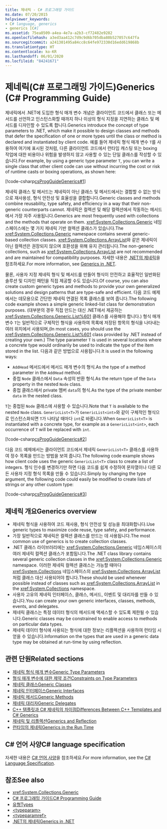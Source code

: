 ```yaml
---
title: 제네릭 - C# 프로그래밍 가이드
ms.date: 07/20/2015
helpviewer_keywords:
- C# language, generics
- generics [C#]
ms.assetid: 75ea8509-a4ea-4e7a-a2b3-cf72482e9282
ms.openlocfilehash: a3ed3aa412c7d9c9d6b705dba80b527057c647fa
ms.sourcegitcommit: a241301495a84cc8c64fe972330d16edd619868b
ms.translationtype: HT
ms.contentlocale: ko-KR
ms.lasthandoff: 06/01/2020
ms.locfileid: "84241671"
---
```

# <a name="generics-c-programming-guide"></a><span data-ttu-id="ae06c-102">제네릭(C# 프로그래밍 가이드)</span><span class="sxs-lookup"><span data-stu-id="ae06c-102">Generics (C# Programming Guide)</span></span>

<span data-ttu-id="ae06c-103">제네릭에서 .NET에 도입한 형식 매개 변수 개념은 클라이언트 코드에서 클래스 또는 메서드를 선언하고 인스턴스화할 때까지 하나 이상의 형식 지정을 지연하는 클래스 및 메서드를 디자인할 수 있도록 합니다.</span><span class="sxs-lookup"><span data-stu-id="ae06c-103">Generics introduce the concept of type parameters to .NET, which make it possible to design classes and methods that defer the specification of one or more types until the class or method is declared and instantiated by client code.</span></span> <span data-ttu-id="ae06c-104">예를 들어 제네릭 형식 매개 변수 `T`를 사용하여 여기에 표시된 것처럼, 다른 클라이언트 코드에서 런타임 캐스팅 또는 boxing 작업에 대한 비용이나 위험을 발생하지 않고 사용할 수 있는 단일 클래스를 작성할 수 있습니다.</span><span class="sxs-lookup"><span data-stu-id="ae06c-104">For example, by using a generic type parameter `T`, you can write a single class that other client code can use without incurring the cost or risk of runtime casts or boxing operations, as shown here:</span></span>

[!code-csharp[csProgGuideGenerics#1](~/samples/snippets/csharp/VS_Snippets_VBCSharp/csProgGuideGenerics/CS/Generics.cs#1)]

<span data-ttu-id="ae06c-105">제네릭 클래스 및 메서드는 제네릭이 아닌 클래스 및 메서드에서는 결합할 수 없는 방식으로 재사용성, 형식 안전성 및 효율성을 결합합니다.</span><span class="sxs-lookup"><span data-stu-id="ae06c-105">Generic classes and methods combine reusability, type safety, and efficiency in a way that their non-generic counterparts cannot.</span></span> <span data-ttu-id="ae06c-106">제네릭은 컬렉션 및 해당 컬렉션에서 작동하는 메서드에서 가장 자주 사용됩니다.</span><span class="sxs-lookup"><span data-stu-id="ae06c-106">Generics are most frequently used with collections and the methods that operate on them.</span></span> <span data-ttu-id="ae06c-107"><xref:System.Collections.Generic> 네임스페이스에는 몇 가지 제네릭 기반 컬렉션 클래스가 있습니다.</span><span class="sxs-lookup"><span data-stu-id="ae06c-107">The <xref:System.Collections.Generic> namespace contains several generic-based collection classes.</span></span> <span data-ttu-id="ae06c-108"><xref:System.Collections.ArrayList>와 같은 제네릭이 아닌 컬렉션은 권장되지 않으며 호환성을 위해 유지 관리됩니다.</span><span class="sxs-lookup"><span data-stu-id="ae06c-108">The non-generic collections, such as <xref:System.Collections.ArrayList> are not recommended and are maintained for compatibility purposes.</span></span> <span data-ttu-id="ae06c-109">자세한 내용은 [.NET의 제네릭](../../../standard/generics/index.md)을 참조하세요.</span><span class="sxs-lookup"><span data-stu-id="ae06c-109">For more information, see [Generics in .NET](../../../standard/generics/index.md).</span></span>

<span data-ttu-id="ae06c-110">물론, 사용자 지정 제네릭 형식 및 메서드를 만들어 형식이 안전하고 효율적인 일반화된 솔루션 및 디자인 패턴을 직접 제공할 수도 있습니다.</span><span class="sxs-lookup"><span data-stu-id="ae06c-110">Of course, you can also create custom generic types and methods to provide your own generalized solutions and design patterns that are type-safe and efficient.</span></span> <span data-ttu-id="ae06c-111">다음 코드 예제에서는 데모용으로 간단한 제네릭 연결된 목록 클래스를 보여 줍니다.</span><span class="sxs-lookup"><span data-stu-id="ae06c-111">The following code example shows a simple generic linked-list class for demonstration purposes.</span></span> <span data-ttu-id="ae06c-112">(대부분의 경우 직접 만드는 대신 .NET에서 제공하는 <xref:System.Collections.Generic.List%601> 클래스를 사용해야 합니다.) 형식 매개 변수 `T`는 일반적으로 구체적인 형식을 사용하여 목록에 저장된 항목의 형식을 나타내는 여러 위치에서 사용되며,</span><span class="sxs-lookup"><span data-stu-id="ae06c-112">(In most cases, you should use the <xref:System.Collections.Generic.List%601> class provided by .NET instead of creating your own.) The type parameter `T` is used in several locations where a concrete type would ordinarily be used to indicate the type of the item stored in the list.</span></span> <span data-ttu-id="ae06c-113">다음과 같은 방법으로 사용됩니다.</span><span class="sxs-lookup"><span data-stu-id="ae06c-113">It is used in the following ways:</span></span>

- <span data-ttu-id="ae06c-114">`AddHead` 메서드에서 메서드 매개 변수의 형식.</span><span class="sxs-lookup"><span data-stu-id="ae06c-114">As the type of a method parameter in the `AddHead` method.</span></span>
- <span data-ttu-id="ae06c-115">중첩 `Node` 클래스에서 `Data` 속성의 반환 형식.</span><span class="sxs-lookup"><span data-stu-id="ae06c-115">As the return type of the `Data` property in the nested `Node` class.</span></span>
- <span data-ttu-id="ae06c-116">중첩 클래스에서 private 멤버 `data`의 형식.</span><span class="sxs-lookup"><span data-stu-id="ae06c-116">As the type of the private member `data` in the nested class.</span></span>

 <span data-ttu-id="ae06c-117">`T`는 중첩된 `Node` 클래스에 사용할 수 있습니다.</span><span class="sxs-lookup"><span data-stu-id="ae06c-117">Note that `T` is available to the nested `Node` class.</span></span> <span data-ttu-id="ae06c-118">`GenericList<T>`가 `GenericList<int>`와 같이 구체적인 형식으로 인스턴스화되면 `T`가 나타날 때마다 `int`로 바뀝니다.</span><span class="sxs-lookup"><span data-stu-id="ae06c-118">When `GenericList<T>` is instantiated with a concrete type, for example as a `GenericList<int>`, each occurrence of `T` will be replaced with `int`.</span></span>

[!code-csharp[csProgGuideGenerics#2](~/samples/snippets/csharp/VS_Snippets_VBCSharp/csProgGuideGenerics/CS/Generics.cs#2)]

<span data-ttu-id="ae06c-119">다음 코드 예제에서는 클라이언트 코드에서 제네릭 `GenericList<T>` 클래스를 사용하여 정수 목록을 만드는 방법을 보여 줍니다.</span><span class="sxs-lookup"><span data-stu-id="ae06c-119">The following code example shows how client code uses the generic `GenericList<T>` class to create a list of integers.</span></span> <span data-ttu-id="ae06c-120">형식 인수를 변경하기만 하면 다음 코드를 쉽게 수정하여 문자열이나 다른 모든 사용자 지정 형식 목록을 만들 수 있습니다.</span><span class="sxs-lookup"><span data-stu-id="ae06c-120">Simply by changing the type argument, the following code could easily be modified to create lists of strings or any other custom type:</span></span>

[!code-csharp[csProgGuideGenerics#3](~/samples/snippets/csharp/VS_Snippets_VBCSharp/csProgGuideGenerics/CS/Generics.cs#3)]

## <a name="generics-overview"></a><span data-ttu-id="ae06c-121">제네릭 개요</span><span class="sxs-lookup"><span data-stu-id="ae06c-121">Generics overview</span></span>

- <span data-ttu-id="ae06c-122">제네릭 형식을 사용하여 코드 재사용, 형식 안전성 및 성능을 최대화합니다.</span><span class="sxs-lookup"><span data-stu-id="ae06c-122">Use generic types to maximize code reuse, type safety, and performance.</span></span>
- <span data-ttu-id="ae06c-123">가장 일반적으로 제네릭은 컬렉션 클래스를 만드는 데 사용됩니다.</span><span class="sxs-lookup"><span data-stu-id="ae06c-123">The most common use of generics is to create collection classes.</span></span>
- <span data-ttu-id="ae06c-124">.NET 클래스 라이브러리에는 <xref:System.Collections.Generic> 네임스페이스의 여러 제네릭 컬렉션 클래스가 포함됩니다.</span><span class="sxs-lookup"><span data-stu-id="ae06c-124">The .NET class library contains several generic collection classes in the <xref:System.Collections.Generic> namespace.</span></span> <span data-ttu-id="ae06c-125">이러한 제네릭 컬렉션 클래스는 가능할 때마다 <xref:System.Collections> 네임스페이스의 <xref:System.Collections.ArrayList>처럼 클래스 대신 사용되어야 합니다.</span><span class="sxs-lookup"><span data-stu-id="ae06c-125">These should be used whenever possible instead of classes such as <xref:System.Collections.ArrayList> in the <xref:System.Collections> namespace.</span></span>
- <span data-ttu-id="ae06c-126">사용자 고유의 제네릭 인터페이스, 클래스, 메서드, 이벤트 및 대리자를 만들 수 있습니다.</span><span class="sxs-lookup"><span data-stu-id="ae06c-126">You can create your own generic interfaces, classes, methods, events, and delegates.</span></span>
- <span data-ttu-id="ae06c-127">제네릭 클래스는 특정 데이터 형식의 메서드에 액세스할 수 있도록 제한될 수 있습니다.</span><span class="sxs-lookup"><span data-stu-id="ae06c-127">Generic classes may be constrained to enable access to methods on particular data types.</span></span>
- <span data-ttu-id="ae06c-128">제네릭 데이터 형식에 사용되는 형식에 대한 정보는 리플렉션을 사용하여 런타임 시 얻을 수 있습니다.</span><span class="sxs-lookup"><span data-stu-id="ae06c-128">Information on the types that are used in a generic data type may be obtained at run-time by using reflection.</span></span>

## <a name="related-sections"></a><span data-ttu-id="ae06c-129">관련 단원</span><span class="sxs-lookup"><span data-stu-id="ae06c-129">Related sections</span></span>

- [<span data-ttu-id="ae06c-130">제네릭 형식 매개 변수</span><span class="sxs-lookup"><span data-stu-id="ae06c-130">Generic Type Parameters</span></span>](generic-type-parameters.md)
- [<span data-ttu-id="ae06c-131">형식 매개 변수에 대한 제약 조건</span><span class="sxs-lookup"><span data-stu-id="ae06c-131">Constraints on Type Parameters</span></span>](constraints-on-type-parameters.md)
- [<span data-ttu-id="ae06c-132">제네릭 클래스</span><span class="sxs-lookup"><span data-stu-id="ae06c-132">Generic Classes</span></span>](generic-classes.md)
- [<span data-ttu-id="ae06c-133">제네릭 인터페이스</span><span class="sxs-lookup"><span data-stu-id="ae06c-133">Generic Interfaces</span></span>](generic-interfaces.md)
- [<span data-ttu-id="ae06c-134">제네릭 메서드</span><span class="sxs-lookup"><span data-stu-id="ae06c-134">Generic Methods</span></span>](generic-methods.md)
- [<span data-ttu-id="ae06c-135">제네릭 대리자</span><span class="sxs-lookup"><span data-stu-id="ae06c-135">Generic Delegates</span></span>](generic-delegates.md)
- [<span data-ttu-id="ae06c-136">C++ 템플릿과 C# 제네릭의 차이점</span><span class="sxs-lookup"><span data-stu-id="ae06c-136">Differences Between C++ Templates and C# Generics</span></span>](differences-between-cpp-templates-and-csharp-generics.md)
- [<span data-ttu-id="ae06c-137">제네릭 및 리플렉션</span><span class="sxs-lookup"><span data-stu-id="ae06c-137">Generics and Reflection</span></span>](generics-and-reflection.md)
- [<span data-ttu-id="ae06c-138">런타임의 제네릭</span><span class="sxs-lookup"><span data-stu-id="ae06c-138">Generics in the Run Time</span></span>](generics-in-the-run-time.md)

## <a name="c-language-specification"></a><span data-ttu-id="ae06c-139">C# 언어 사양</span><span class="sxs-lookup"><span data-stu-id="ae06c-139">C# language specification</span></span>

<span data-ttu-id="ae06c-140">자세한 내용은 [C# 언어 사양](~/_csharplang/spec/types.md#constructed-types)을 참조하세요.</span><span class="sxs-lookup"><span data-stu-id="ae06c-140">For more information, see the [C# Language Specification](~/_csharplang/spec/types.md#constructed-types).</span></span>

## <a name="see-also"></a><span data-ttu-id="ae06c-141">참조</span><span class="sxs-lookup"><span data-stu-id="ae06c-141">See also</span></span>

- <xref:System.Collections.Generic>
- [<span data-ttu-id="ae06c-142">C# 프로그래밍 가이드</span><span class="sxs-lookup"><span data-stu-id="ae06c-142">C# Programming Guide</span></span>](../index.md)
- [<span data-ttu-id="ae06c-143">유형</span><span class="sxs-lookup"><span data-stu-id="ae06c-143">Types</span></span>](../types/index.md)
- [\<typeparam>](../xmldoc/typeparam.md)
- [\<typeparamref>](../xmldoc/typeparamref.md)
- [<span data-ttu-id="ae06c-144">.NET의 제네릭</span><span class="sxs-lookup"><span data-stu-id="ae06c-144">Generics in .NET</span></span>](../../../standard/generics/index.md)
